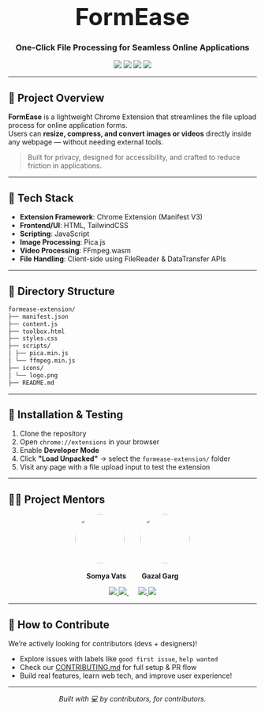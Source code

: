 <h1 align="center">
  <span style="font-size: 3rem;">FormEase</span>
</h1>
<h3 align="center">One-Click File Processing for Seamless Online Applications</h3>

<p align="center">
  <img src="https://img.shields.io/badge/Extension-Chrome-blue?logo=googlechrome" />
  <img src="https://img.shields.io/badge/Tech-JavaScript-green?logo=javascript" />
  <img src="https://img.shields.io/badge/Image-Pica.js-blueviolet" />
  <img src="https://img.shields.io/badge/Video-ffmpeg.wasm-orange" />
</p>

---

## 🧠 Project Overview

**FormEase** is a lightweight Chrome Extension that streamlines the file upload process for online application forms.  
Users can **resize, compress, and convert images or videos** directly inside any webpage — without needing external tools.

> Built for privacy, designed for accessibility, and crafted to reduce friction in applications.

---

## 🧰 Tech Stack

- **Extension Framework**: Chrome Extension (Manifest V3)
- **Frontend/UI**: HTML, TailwindCSS
- **Scripting**: JavaScript
- **Image Processing**: Pica.js
- **Video Processing**: FFmpeg.wasm
- **File Handling**: Client-side using FileReader & DataTransfer APIs

---

## 📁 Directory Structure
```bash
formease-extension/
├── manifest.json
├── content.js
├── toolbox.html
├── styles.css
├── scripts/
│ ├── pica.min.js
│ └── ffmpeg.min.js
├── icons/
│ └── logo.png
├── README.md
```



---

## 🧪 Installation & Testing

1. Clone the repository  
2. Open `chrome://extensions` in your browser  
3. Enable **Developer Mode**  
4. Click **"Load Unpacked"** → select the `formease-extension/` folder  
5. Visit any page with a file upload input to test the extension  

---

## 👩‍🏫 Project Mentors

<p align="center">
  <img src="https://github.com/vatssomya.png" width="100" height="100" style="border-radius: 50%;" />
  &nbsp;&nbsp;&nbsp;&nbsp;&nbsp;&nbsp;
  <img src="https://github.com/gajalgarg09.png" width="100" height="100" style="border-radius: 50%;" />
</p>

<p align="center">
  <strong>Somya Vats</strong> &nbsp;&nbsp;&nbsp;&nbsp;&nbsp;&nbsp; <strong>Gazal Garg</strong>
</p>

<p align="center">
  <a href="https://github.com/vatssomya">
    <img src="https://img.shields.io/badge/GitHub-181717?style=for-the-badge&logo=github&logoColor=white" /

  </a>
  <a href="https://www.linkedin.com/in/somya-vats-472a4a289/">
    <img src="https://img.shields.io/badge/LinkedIn-0A66C2?style=for-the-badge&logo=linkedin&logoColor=white" />
  </a>
  &nbsp;&nbsp;&nbsp;&nbsp;
  <a href="https://github.com/gajalgarg09">
    <img src="https://img.shields.io/badge/GitHub-181717?style=for-the-badge&logo=github&logoColor=white" />
  </a>
  <a href="https://linkedin.com/in/gazalgarg">
    <img src="https://img.shields.io/badge/LinkedIn-0A66C2?style=for-the-badge&logo=linkedin&logoColor=white" />
  </a>
</p>

---

## 🤝 How to Contribute

We’re actively looking for contributors (devs + designers)!

- Explore issues with labels like `good first issue`, `help wanted`
- Check our [CONTRIBUTING.md](./CONTRIBUTING.md) for full setup & PR flow
- Build real features, learn web tech, and improve user experience!

---

<p align="center"><i>Built with 💻 by contributors, for contributors.</i></p>
